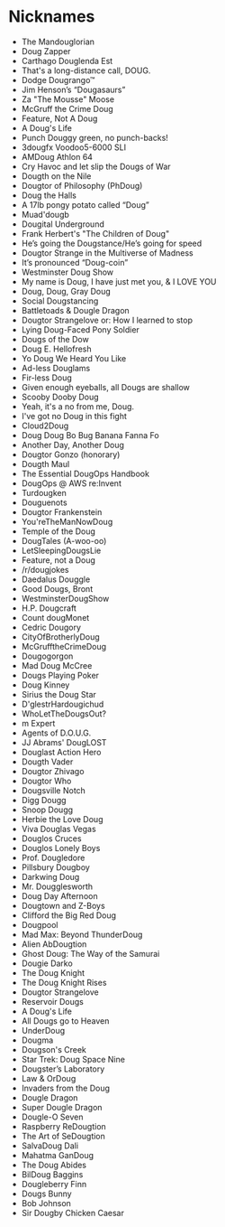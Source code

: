 # Nicknames
* The Mandouglorian
* Doug Zapper
* Carthago Douglenda Est
* That's a long-distance call, DOUG.
* Dodge Dougrango™
* Jim Henson’s “Dougasaurs”
* Za "The Mousse" Moose
* McGruff the Crime Doug
* Feature, Not A Doug
* A Doug's Life
* Punch Douggy green, no punch-backs!
* 3dougfx Voodoo5-6000 SLI
* AMDoug Athlon 64
* Cry Havoc and let slip the Dougs of War
* Dougth on the Nile
* Dougtor of Philosophy (PhDoug)
* Doug the Halls
* A 17lb pongy potato called “Doug”
* Muad'dougb
* Dougital Underground
* Frank Herbert's "The Children of Doug"
* He’s going the Dougstance/He’s going for speed
* Dougtor Strange in the Multiverse of Madness
* It’s pronounced “Doug-coin”
* Westminster Doug Show
* My name is Doug, I have just met you, & I LOVE YOU
* Doug, Doug, Gray Doug
* Social Dougstancing
* Battletoads & Dougle Dragon
* Dougtor Strangelove or: How I learned to stop
* Lying Doug-Faced Pony Soldier
* Dougs of the Dow
* Doug E. Hellofresh
* Yo Doug We Heard You Like
* Ad-less Douglams
* Fir-less Doug
* Given enough eyeballs, all Dougs are shallow
* Scooby Dooby Doug
* Yeah, it's a no from me, Doug.
* I've got no Doug in this fight
* Cloud2Doug
* Doug Doug Bo Bug Banana Fanna Fo
* Another Day, Another Doug
* Dougtor Gonzo (honorary)
* Dougth Maul
* The Essential DougOps Handbook
* DougOps @ AWS re:Invent
* Turdougken
* Douguenots
* Dougtor Frankenstein
* You'reTheManNowDoug
* Temple of the Doug
* DougTales (A-woo-oo)
* LetSleepingDougsLie
* Feature, not a Doug
* /r/dougjokes
* Daedalus Douggle
* Good Dougs, Bront
* WestminsterDougShow
* H.P. Dougcraft
* Count dougMonet
* Cedric Dougory
* CityOfBrotherlyDoug
* McGrufftheCrimeDoug
* Dougogorgon
* Mad Doug McCree
* Dougs Playing Poker
* Doug Kinney
* Sirius the Doug Star
* D'glestrHardougichud
* WhoLetTheDougsOut?
* m Expert
* Agents of D.O.U.G.
* JJ Abrams' DougLOST
* Douglast Action Hero
* Dougth Vader
* Dougtor Zhivago
* Dougtor Who
* Dougsville Notch
* Digg Dougg
* Snoop Dougg
* Herbie the Love Doug
* Viva Douglas Vegas
* Douglos Cruces
* Douglos Lonely Boys
* Prof. Dougledore
* Pillsbury Dougboy
* Darkwing Doug
* Mr. Dougglesworth
* Doug Day Afternoon
* Dougtown and Z-Boys
* Clifford the Big Red Doug
* Dougpool
* Mad Max: Beyond ThunderDoug
* Alien AbDougtion
* Ghost Doug: The Way of the Samurai
* Dougie Darko
* The Doug Knight
* The Doug Knight Rises
* Dougtor Strangelove
* Reservoir Dougs
* A Doug's Life
* All Dougs go to Heaven
* UnderDoug
* Dougma
* Dougson's Creek
* Star Trek: Doug Space Nine
* Dougster’s Laboratory
* Law & OrDoug
* Invaders from the Doug
* Dougle Dragon
* Super Dougle Dragon
* Dougle-O Seven
* Raspberry ReDougtion
* The Art of SeDougtion
* SalvaDoug Dali
* Mahatma GanDoug
* The Doug Abides
* BilDoug Baggins
* Dougleberry Finn
* Dougs Bunny
* Bob Johnson
* Sir Dougby Chicken Caesar

